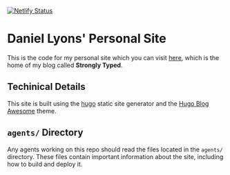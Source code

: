 [![Netlify Status](https://api.netlify.com/api/v1/badges/18448318-9a79-4d9d-bd4e-c006a041eb72/deploy-status)](https://app.netlify.com/sites/dandylyons/deploys)
# Daniel Lyons' Personal Site

This is the code for my personal site which you can visit [here](https://dandylyons.net), which is the home of my blog called **Strongly Typed**. 

## Techinical Details
This site is built using the [hugo](http://gohugo.io) static site generator and the [Hugo Blog Awesome](https://github.com/hugo-sid/hugo-blog-awesome) theme. 

## `agents/` Directory 
Any agents working on this repo should read the files located in the `agents/` directory. These files contain important information about the site, including how to build and deploy it.